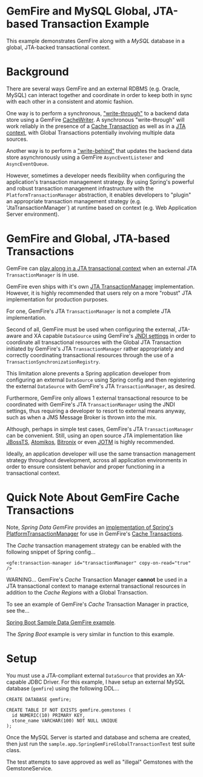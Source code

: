 GemFire and MySQL Global, JTA-based Transaction Example
=======================================================

This example demonstrates GemFire along with a _MySQL_ database in a global, JTA-backed transactional context.

# Background

There are several ways GemFire and an external RDBMS (e.g. Oracle, MySQL) can interact together and coordinate 
in order to keep both in sync with each other in a consistent and atomic fashion.

One way is to perform a synchronous, ["write-through"]() to a backend data store using a GemFire [CacheWriter](http://gemfire.docs.pivotal.io/latest/userguide/index.html#developing/transactions/run_a_cache_transaction_with_external_db.html).
A synchronous "write-through" will work reliably in the presence of a [Cache Transaction](http://gemfire.docs.pivotal.io/latest/userguide/index.html#developing/transactions/working_with_transactions.html#concept_ysx_nf1_wk)
as well as in a [JTA context](http://gemfire.docs.pivotal.io/latest/userguide/index.html#developing/transactions/cache_plugins_with_jta.html),
with Global Transactions potentially involving multiple data sources.

Another way is to perform a ["write-behind"](http://gemfire.docs.pivotal.io/latest/userguide/index.html#developing/events/implementing_write_behind_event_handler.html)
that updates the backend data store asynchronously using a GemFire `AsyncEventListener` and `AsyncEventQueue`.

However, sometimes a developer needs flexibility when configuring the application's transaction management strategy.
By using Spring's powerful and robust transaction management infrastructure with the `PlatformTransactionManager`
abstraction, it enables developers to "plugin" an appropriate transaction management strategy (e.g. 'JtaTransactionManager`)
at runtime based on context (e.g. Web Application Server environment).

# GemFire and Global, JTA-based Transactions

GemFire can [play along in a JTA transactional context](http://gemfire.docs.pivotal.io/latest/userguide/index.html#developing/transactions/JTA_transactions_with_GemFire.html#concept_cp1_zx1_wk)
when an external JTA `TransactionManager` is in use.

GemFire even ships with it's own [JTA TransactionManager](http://gemfire.docs.pivotal.io/latest/userguide/index.html#developing/transactions/JTA_transactions_with_GemFire.html#concept_8567sdkbigige)
implementation.  However, it is highly recommended that users rely on a more "robust" JTA implementation for production
purposes.

For one, GemFire's JTA `TransactionManager` is not a complete JTA implementation.

Second of all, GemFire must be used when configuring the external, JTA-aware and XA capable `DataSource`
using GemFire's [JNDI settings](http://gemfire.docs.pivotal.io/latest/userguide/index.html#developing/transactions/configuring_db_connections_using_JNDI.html)
in order to coordinate all transactional resources with the Global JTA Transaction initiated by GemFire's JTA `TransactionManager`
rather appropriately and correctly coordinating transactional resources through the use of a `TransactionSynchronizationRegistry`.

This limitation alone prevents a Spring application developer from configuring an external `DataSource` using Spring config
and then registering the external `DataSource` with GemFire's JTA `TransactionManager`, as desired.

Furthermore, GemFire only allows 1 external transactional resource to be coordinated with GemFire's JTA `TransactionManager`
using the JNDI settings, thus requiring a developer to resort to external means anyway, such as when a JMS Message Broker
is thrown into the mix.

Although, perhaps in simple test cases, GemFire's JTA `TransactionManager` can be convenient.  Still, using an open source
JTA implementation like [JBossTS](http://narayana.jboss.org/), [Atomikos](http://www.atomikos.com/Main/TransactionsEssentials),
[Bitronix](http://docs.codehaus.org/display/BTM/Home) or even [JOTM](http://jotm.objectweb.org/) is highly recommended.

Ideally, an application developer will use the same transaction management strategy throughout development, across all
application environments in order to ensure consistent behavior and proper functioning in a transactional context.

# Quick Note About GemFire Cache Transactions

Note, _Spring Data GemFire_ provides an [implementation of Spring's PlatformTransactionManager](http://docs.spring.io/spring-data-gemfire/docs/current/reference/html/#apis:tx-mgmt)
for use in GemFire's [Cache Transactions](http://gemfire.docs.pivotal.io/latest/userguide/index.html#developing/transactions/cache_transactions.html).

The _Cache_ transaction management strategy can be enabled with the following snippet of Spring config...

```
<gfe:transaction-manager id="transactionManager" copy-on-read="true" />
```

WARNING... GemFire's _Cache_ Transaction Manager **cannot** be used in a JTA transactional context to manage external
transactional resources in addition to the _Cache Regions_ with a Global Transaction.

To see an example of GemFire's _Cache_ Transaction Manager in practice, see the...

[Spring Boot Sample Data GemFire example](https://github.com/spring-projects/spring-boot/tree/master/spring-boot-samples/spring-boot-sample-data-gemfire).


The _Spring Boot_ example is very similar in function to this example.

# Setup

You must use a JTA-compliant external `DataSource` that provides an XA-capable JDBC Driver.  For this example, I have
setup an external MySQL database (`gemfire`) using the following DDL...

```
CREATE DATABASE gemfire;

CREATE TABLE IF NOT EXISTS gemfire.gemstones (
  id NUMERIC(10) PRIMARY KEY,
  stone_name VARCHAR(100) NOT NULL UNIQUE
);
```

Once the MySQL Server is started and database and schema are created, then just run
the `sample.app.SpringGemFireGlobalTransactionTest` test suite class.

The test attempts to save approved as well as "illegal" Gemstones with the GemstoneService.
